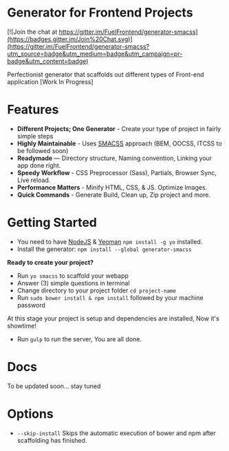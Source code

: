 # Generator for Frontend Projects

[![Join the chat at https://gitter.im/FuelFrontend/generator-smacss](https://badges.gitter.im/Join%20Chat.svg)](https://gitter.im/FuelFrontend/generator-smacss?utm_source=badge&utm_medium=badge&utm_campaign=pr-badge&utm_content=badge)

Perfectionist generator that scaffolds out different types of Front-end application [Work In Progress]

# Features

- **Different Projects; One Generator** - Create your type of project in fairly simple steps
- **Highly Maintainable** - Uses [SMACSS](https://smacss.com/) approach (BEM, OOCSS, ITCSS to be followed soon)
- **Readymade** — Directory structure, Naming convention, Linking your app done right.
- **Speedy Workflow** - CSS Preprocessor (Sass), Partials, Browser Sync, Live reload.
- **Performance Matters**  - Minify HTML, CSS, & JS. Optimize Images.
- **Quick Commands** - Generate Build, Clean up, Zip project and more.

# Getting Started

- You need to have [NodeJS](http://nodejs.org/) & [Yeoman](http://yeoman.io/) `npm install -g yo` installed.
- Install the generator: `npm install --global generator-smacss`

**Ready to create your project?**

- Run `yo smacss` to scaffold your webapp
- Answer (3) simple questions in terminal
- Change directory to your project folder `cd project-name`
- Run `sudo bower install & npm install` followed by your machine password

At this stage your project is setup and dependencies are installed, Now it's showtime!

- Run `gulp` to run the server, You are all done.

# Docs

To be updated soon... stay tuned

# Options

- `--skip-install` Skips the automatic execution of bower and npm after scaffolding has finished.

